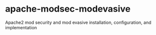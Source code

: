 # apache-modsec-modevasive
Apache2 mod security and mod evasive installation, configuration, and implementation
